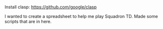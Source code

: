Install clasp: https://github.com/google/clasp

I wanted to create a spreadsheet to help me play Squadron TD. Made some scripts that are in here.
